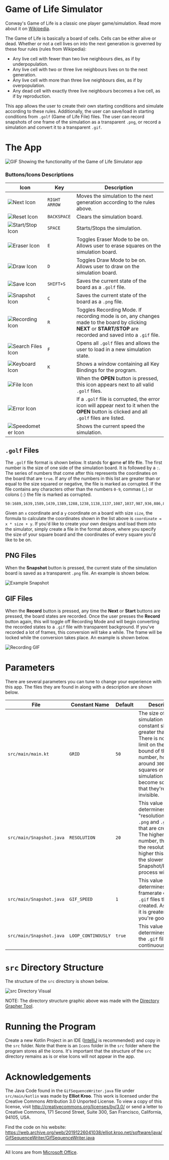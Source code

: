 # Game of Life Simulator

Conway's Game of Life is a classic one player game/simulation. Read more about it on [Wikipedia](https://en.wikipedia.org/wiki/Conway%27s_Game_of_Life).

The Game of Life is basically a board of cells. Cells can be either alive or dead. Whether or not a cell lives on into the next generation is governed by these four rules (rules from Wikipedia):

* Any live cell with fewer than two live neighbours dies, as if by underpopulation.
* Any live cell with two or three live neighbours lives on to the next generation.
* Any live cell with more than three live neighbours dies, as if by overpopulation.
* Any dead cell with exactly three live neighbours becomes a live cell, as if by reproduction.

This app allows the user to create their own starting conditions and simulate according to these rules. Additionally, the user can save/load in starting conditions from `.golf` (Game of Life File) files. The user can record snapshots of one frame of the simulation as a transparent `.png`, or record a simulation and convert it to a transparent `.gif`.

# The App

<img src="Documentation/documentation.gif" alt="GIF Showing the functionality of the Game of Life Simulator app" />
<br />

### Buttons/Icons Descriptions

Icon | Key | Description
--- | --- | ---
<img src="src/Icons/next.png" alt="Next Icon" /> | `RIGHT ARROW` | Moves the simulation to the next generation according to the rules above.
<img src="src/Icons/reset.png" alt="Reset Icon" /> | `BACKSPACE` | Clears the simulation board.
<img src="src/Icons/startstop.gif" alt="Start/Stop Icon" /> | `SPACE` | Starts/Stops the simulation.
<img src="src/Icons/eraser.png" alt="Eraser Icon" /> | `E` | Toggles Eraser Mode to be on. Allows user to erase squares on the simulation board.
<img src="src/Icons/draw.png" alt="Draw Icon" /> | `D` | Toggles Draw Mode to be on. Allows user to draw on the simulation board.
<img src="src/Icons/save.png" alt="Save Icon" /> | `SHIFT+S` | Saves the current state of the board as a `.golf` file.
<img src="src/Icons/snapshot.png" alt="Snapshot Icon" /> | `C` | Saves the current state of the board as a `.png` file.
<img src="src/Icons/recordrecording.gif" alt="Recording Icon" /> | `R` | Toggles Recording Mode. If recording mode is on, any changes made to the board by clicking **NEXT** or **START/STOP** are recorded and saved into a `.gif` file.
<img src="src/Icons/search.png" alt="Search Files Icon" /> | `F` | Opens all `.golf` files and allows the user to load in a new simulation state.
<img src="src/Icons/keyboard.png" alt="Keyboard Icon" /> | `K` | Shows a window containing all Key Bindings for the program.
<img src="src/Icons/file.png" alt="File Icon" /> | | When the **OPEN** button is pressed, this icon appears next to all valid `.golf` files.
<img src="src/Icons/error.png" alt="Error Icon" /> | | If a `.golf` file is corrupted, the error icon will appear next to it when the **OPEN** button is clicked and all `.golf` files are listed.
<img src="src/Icons/speedometer.gif" alt="Speedometer Icon" /> | | Shows the current speed the simulation.

## `.golf` Files

The `.golf` file format is shown below. It stands for **g**ame **o**f **l**ife **f**ile. The first number is the size of one side of the simulation board. It is followed by a `:`. The series of numbers that come after this represents the coordinates on the board that are `true`. If any of the numbers in this list are greater than or equal to the size squared or negative, the file is marked as corrupted. If the file contains any characters other than the numbers `0-9`, commas (`,`) or colons (`:`) the file is marked as corrupted.

```
50:1689,1639,1589,1439,1389,1288,1238,1138,1137,1087,1037,987,936,886,836,785,734,683,633,632,582,580,529,528,477,476,475,524,523,522,571,620,670,720,770,769,819,869,920,970,1020,1070,1071,1121,1171,1172,1222,1223,1325,1326,1327,1328,1329,1330,1282,1283,1233,1234,1184,1185,1136,988,939,889,839,789,740,690,640,590,540,490,491,492,542,543,593,643,693,744,794,844,894,943,993,1043,1093,1193,1243,1293,1342,1442,1492,1491,1541,1591,1641,1640,1690,1739,1788,1787,1786,1785,1784,1783,1732,1731,1680,1679,1678,1627,1626,1625,1624
```

Given an `x` coordinate and a `y` coordinate on a board with size `size`, the formula to calculate the coordinates shown in the list above is `coordinate = x * size + y`. If you'd like to create your own designs and load them into the simulator, simply create a file in the format above, where you specify the size of your square board and the coordinates of every square you'd like to be on.

## PNG Files

When the **Snapshot** button is pressed, the current state of the simulation board is saved as a transparent `.png` file. An example is shown below.

<img src="Documentation/Snapshot.png" alt="Example Snapshot" />
<br />

## GIF Files

When the **Record** button is pressed, any time the **Next** or **Start** buttons are pressed, the board states are recorded. Once the user presses the **Record** button again, this will toggle off Recording Mode and will begin converting the recorded states to a `.gif` file with transparent background. If you've recorded a lot of frames, this conversion will take a while. The frame will be locked while the conversion takes place. An example is shown below.

<img src="Documentation/Recording.gif" alt="Recording GIF" />
<br />

# Parameters

There are several parameters you can tune to change your experience with this app. The files they are found in along with a description are shown below.

File | Constant Name | Default | Description
--- | --- | --- | ---
`src/main/main.kt` | `GRID` | `50` | The size of the simulation grid. This constant should be greater than `10`. There is no hard limit on the upper bound of this number, however at around `300` the squares on the simulation board become so small that they're almost invisible.
`src/main/Snapshot.java` | `RESOLUTION` | `20` | This value determines the "resolution" of the `.png` and `.gif` files that are created. The higher this number, the higher the resolution. The higher this number, the slower the Snapshot/Recording process will be.
`src/main/Snapshot.java` | `GIF_SPEED` | `1` | This value determines the framerate of the `.gif` files that are created. As long as it is greater than `1`, you're good to go.
`src/main/Snapshot.java` | `LOOP_CONTINOUSLY` | `true` | This value determines whether the `.gif` files loop continuously or not.

# `src` Directory Structure

The structure of the `src` directory is shown below.

<img src="Documentation/src_Graph.png" alt="src Directory Visual" />
<br />

NOTE: The directory structure graphic above was made with the [Directory Grapher Tool](https://github.com/AlexEidt/Directory-Grapher).

# Running the Program

Create a new Kotlin Project in an IDE ([IntelliJ](https://www.jetbrains.com/idea/download/#section=windows) is recommended) and copy in the `src` folder. Note that there is an `Icons` folder in the `src` folder where the program stores all the icons. It's important that the structure of the `src` directory remains as is or else Icons will not appear in the app.

# Acknowledgements

The Java Code found in the `GifSequenceWriter.java` file under `src/main/kotlin` was made by **Elliot Kroo**. This work is licensed under the Creative Commons Attribution 3.0 Unported License. To view a copy of this license, visit http://creativecommons.org/licenses/by/3.0/ or send a letter to Creative Commons, 171 Second Street, Suite 300, San Francisco, California, 94105, USA.

Find the code on his website: https://web.archive.org/web/20191226041038/elliot.kroo.net/software/java/GifSequenceWriter/GifSequenceWriter.java

---

All Icons are from [Microsoft Office](https://support.microsoft.com/en-us/office/insert-icons-in-microsoft-office-e2459f17-3996-4795-996e-b9a13486fa79).